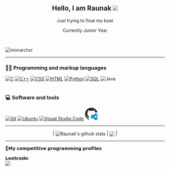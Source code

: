 <div align="center">
  <h2 align="center">Hello, I am Raunak <img src="https://media.giphy.com/media/hvRJCLFzcasrR4ia7z/giphy.gif" width="28"></h2>
  <p>Just trying to float my boat</p>
  <p>Currently Junior Year</p>
</div><br>

<p align="left"> <img src="https://komarev.com/ghpvc/?username=monarchxr" alt="monarchxr" /> </p>

<hr />

### 👨‍💻 Programming and markup languages 
<div>
  <a href="https://github.com/search?q=user%3APrince-Mendiratta+language%3Ac"><img alt="C" src="https://custom-icon-badges.herokuapp.com/badge/C-03599C.svg?logo=c-in-hexagon&logoColor=white" height="24"></a>
  <a href="https://github.com/search?q=user%3APrince-Mendiratta+language%3Acpp"><img alt="C++" src="https://custom-icon-badges.herokuapp.com/badge/C++-9C033A.svg?logo=cpp2&logoColor=white" height="24"></a>
  <a href="https://github.com/search?q=user%3APrince-Mendiratta+language%3Acss"><img alt="CSS" src="https://img.shields.io/badge/CSS-1572B6.svg?logo=css3&logoColor=white" height="24"></a>
  <a href="https://github.com/search?q=user%3APrince-Mendiratta+language%3Ahtml"><img alt="HTML" src="https://img.shields.io/badge/HTML-E34F26.svg?logo=html5&logoColor=white" height="24"></a>
  <a href="https://github.com/search?q=user%3APrince-Mendiratta+language%3Apython"><img alt="Python" src="https://img.shields.io/badge/Python-14354C.svg?logo=python&logoColor=white" height="24"></a>
  <a href="https://github.com/search?q=user%3APrince-Mendiratta+language%3Asql"><img alt="SQL" src="https://custom-icon-badges.herokuapp.com/badge/SQL-025E8C.svg?logo=database&logoColor=white" height="24"></a>
  <img width="30" src="https://raw.githubusercontent.com/marwin1991/profile-technology-icons/refs/heads/main/icons/java.png" alt="Java" title="Java"/>
</div><br>

<!--### 🧰 Frameworks and libraries
<div>
  <img src="https://github.com/devicons/devicon/blob/master/icons/scikitlearn/scikitlearn-original.svg" title="scikitlearn" alt="sckt" width="40" height="40"/>&nbsp;
</div>

<br>
<br>-->

### 💻 Software and tools
<div>
  <a href="#"><img alt="Git" src="https://img.shields.io/badge/Git-F05033.svg?logo=git&logoColor=white" height="24"></a>
  <a href="#"><img alt="Ubuntu" src="https://img.shields.io/badge/Ubuntu-F37626.svg?logo=ubuntu&logoColor=white" height="24"></a>
  <a href="#"><img alt="Visual Studio Code" src="https://img.shields.io/badge/Visual%20Studio%20Code-0078d7.svg?logo=visual-studio-code&logoColor=white" height="24"></a>
  <img src="https://github.com/devicons/devicon/blob/master/icons/githubcodespaces/githubcodespaces-original.svg" title="gcs" alt="gcs" width="40" height="40"/>&nbsp;
  
</div>

<hr />
<div align="center">
  | <img align="center" src="https://github-readme-stats.vercel.app/api?username=monarchxr&show_icons=true&count_private=true&theme=react&&hide_border=tru&bg_color=1F222E&title_color=F85D7F&icon_color=F8D866&include_all_commits=true&cache_seconds=86400" alt="Raunak's github stats" /> | <img align="center" src="https://github-readme-stats.vercel.app/api/top-langs/?username=monarchxr&langs_count=8&layout=compact&theme=react&hide_border=true&bg_color=1F222E&title_color=F85D7F&icon_color=F8D866&hide=C" /> |
</div>


<hr />


👾𝗠𝘆 𝗰𝗼𝗺𝗽𝗲𝘁𝗶𝘁𝗶𝘃𝗲 𝗽𝗿𝗼𝗴𝗿𝗮𝗺𝗺𝗶𝗻𝗴 𝗽𝗿𝗼𝗳𝗶𝗹𝗲𝘀
<div>
<!--  
𝗖𝗼𝗱𝗲𝗳𝗼𝗿𝗰𝗲𝘀: <br>
![Codeforces Stats](https://codeforces-readme-stats.vercel.app/api/card?username=monarchxr)
<br>
-->

𝗟𝗲𝗲𝘁𝗰𝗼𝗱𝗲: <br>
![](https://leetcard.jacoblin.cool/monarchxr?ext=activity)
<br>

<!--𝗔𝘁𝗰𝗼𝗱𝗲𝗿: <br>
[![Atcoder Stats](https://atcoder-readme-stats.vercel.app/stats/monarchxr?show_history=5&width=450)](https://github.com/monarchxr/atcoder-readme-stats)
</div>-->

<!--
**monarchxr/monarchxr** is a ✨ _special_ ✨ repository because its `README.md` (this file) appears on your GitHub profile.

Here are some ideas to get you started:

- 🔭 I’m currently working on ...
- 🌱 I’m currently learning ...
- 👯 I’m looking to collaborate on ...
- 🤔 I’m looking for help with ...
- 💬 Ask me about ...
- 📫 How to reach me: ...
- 😄 Pronouns: ...
- ⚡ Fun fact: ...
-->
